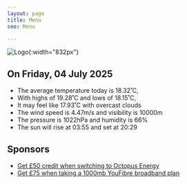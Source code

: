 ```yaml
---
layout: page
title: Menu
seo: Menu

---
```


![Logo](/images/logo.jpg){:width="832px"}

<!-- weather_marker starts -->
## On Friday, 04 July 2025

- The average temperature today is 18.32˚C,
- With highs of 19.28˚C and lows of 18.15˚C,
- It may feel like 17.93˚C with overcast clouds
- The wind speed is 4.47m/s and visibility is 10000m
- The pressure is 1022hPa and humidity is 66%
- The sun will rise at 03:55 and set at 20:29

<!-- weather_marker ends -->

## Sponsors

- [Get £50 credit when switching to Octopus Energy](https://bit.ly/3oD1nnS)
- [Get £75 when taking a 1000mb YouFibre broadband plan](https://aklam.io/91zWhU?)
